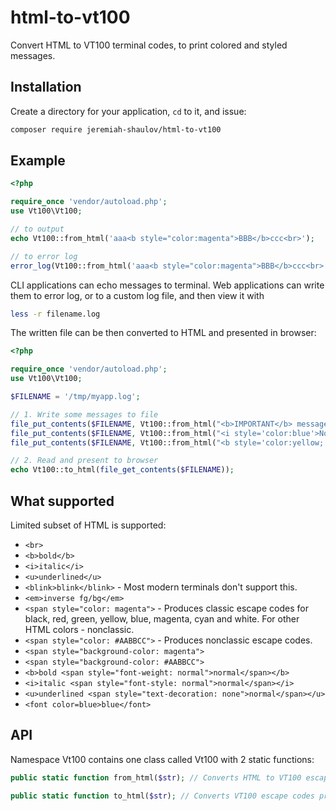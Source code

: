# html-to-vt100

Convert HTML to VT100 terminal codes, to print colored and styled messages.

## Installation

Create a directory for your application, `cd` to it, and issue:

```bash
composer require jeremiah-shaulov/html-to-vt100
```

## Example

```php
<?php

require_once 'vendor/autoload.php';
use Vt100\Vt100;

// to output
echo Vt100::from_html('aaa<b style="color:magenta">BBB</b>ccc<br>');

// to error log
error_log(Vt100::from_html('aaa<b style="color:magenta">BBB</b>ccc<br>'));
```

CLI applications can echo messages to terminal. Web applications can write them to error log, or to a custom log file, and then view it with

```bash
less -r filename.log
```

The written file can be then converted to HTML and presented in browser:

```php
<?php

require_once 'vendor/autoload.php';
use Vt100\Vt100;

$FILENAME = '/tmp/myapp.log';

// 1. Write some messages to file
file_put_contents($FILENAME, Vt100::from_html("<b>IMPORTANT</b> message<br>"));
file_put_contents($FILENAME, Vt100::from_html("<i style='color:blue'>Notice</i> message<br>"), FILE_APPEND);
file_put_contents($FILENAME, Vt100::from_html("<b style='color:yellow; background-color:black'>Warning</b> message<br>"), FILE_APPEND);

// 2. Read and present to browser
echo Vt100::to_html(file_get_contents($FILENAME));
```

## What supported

Limited subset of HTML is supported:

- `<br>`
- `<b>bold</b>`
- `<i>italic</i>`
- `<u>underlined</u>`
- `<blink>blink</blink>` - Most modern terminals don't support this.
- `<em>inverse fg/bg</em>`
- `<span style="color: magenta">` - Produces classic escape codes for black, red, green, yellow, blue, magenta, cyan and white. For other HTML colors - nonclassic.
- `<span style="color: #AABBCC">` - Produces nonclassic escape codes.
- `<span style="background-color: magenta">`
- `<span style="background-color: #AABBCC">`
- `<b>bold <span style="font-weight: normal">normal</span></b>`
- `<i>italic <span style="font-style: normal">normal</span></i>`
- `<u>underlined <span style="text-decoration: none">normal</span></u>`
- `<font color=blue>blue</font>`

## API

Namespace Vt100 contains one class called Vt100 with 2 static functions:

```php
public static function from_html($str); // Converts HTML to VT100 escape codes.

public static function to_html($str); // Converts VT100 escape codes produced by from_html() back to HTML.
```
